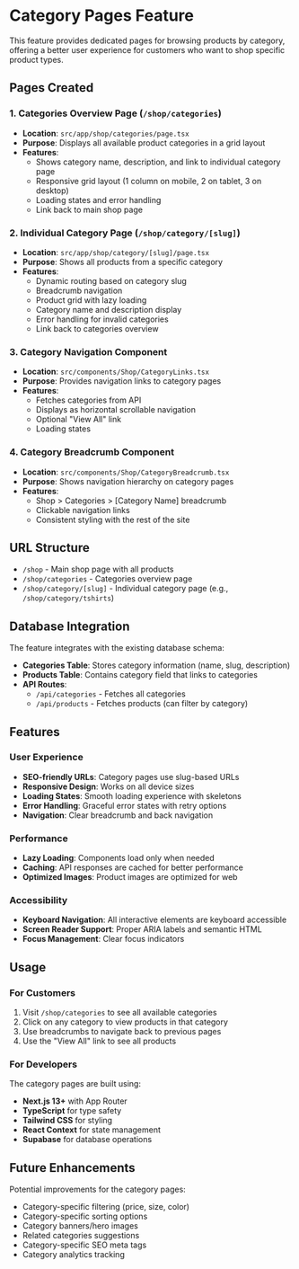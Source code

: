 # Category Pages Feature

This feature provides dedicated pages for browsing products by category, offering a better user experience for customers who want to shop specific product types.

## Pages Created

### 1. Categories Overview Page (`/shop/categories`)
- **Location**: `src/app/shop/categories/page.tsx`
- **Purpose**: Displays all available product categories in a grid layout
- **Features**:
  - Shows category name, description, and link to individual category page
  - Responsive grid layout (1 column on mobile, 2 on tablet, 3 on desktop)
  - Loading states and error handling
  - Link back to main shop page

### 2. Individual Category Page (`/shop/category/[slug]`)
- **Location**: `src/app/shop/category/[slug]/page.tsx`
- **Purpose**: Shows all products from a specific category
- **Features**:
  - Dynamic routing based on category slug
  - Breadcrumb navigation
  - Product grid with lazy loading
  - Category name and description display
  - Error handling for invalid categories
  - Link back to categories overview

### 3. Category Navigation Component
- **Location**: `src/components/Shop/CategoryLinks.tsx`
- **Purpose**: Provides navigation links to category pages
- **Features**:
  - Fetches categories from API
  - Displays as horizontal scrollable navigation
  - Optional "View All" link
  - Loading states

### 4. Category Breadcrumb Component
- **Location**: `src/components/Shop/CategoryBreadcrumb.tsx`
- **Purpose**: Shows navigation hierarchy on category pages
- **Features**:
  - Shop > Categories > [Category Name] breadcrumb
  - Clickable navigation links
  - Consistent styling with the rest of the site

## URL Structure

- `/shop` - Main shop page with all products
- `/shop/categories` - Categories overview page
- `/shop/category/[slug]` - Individual category page (e.g., `/shop/category/tshirts`)

## Database Integration

The feature integrates with the existing database schema:

- **Categories Table**: Stores category information (name, slug, description)
- **Products Table**: Contains category field that links to categories
- **API Routes**: 
  - `/api/categories` - Fetches all categories
  - `/api/products` - Fetches products (can filter by category)

## Features

### User Experience
- **SEO-friendly URLs**: Category pages use slug-based URLs
- **Responsive Design**: Works on all device sizes
- **Loading States**: Smooth loading experience with skeletons
- **Error Handling**: Graceful error states with retry options
- **Navigation**: Clear breadcrumb and back navigation

### Performance
- **Lazy Loading**: Components load only when needed
- **Caching**: API responses are cached for better performance
- **Optimized Images**: Product images are optimized for web

### Accessibility
- **Keyboard Navigation**: All interactive elements are keyboard accessible
- **Screen Reader Support**: Proper ARIA labels and semantic HTML
- **Focus Management**: Clear focus indicators

## Usage

### For Customers
1. Visit `/shop/categories` to see all available categories
2. Click on any category to view products in that category
3. Use breadcrumbs to navigate back to previous pages
4. Use the "View All" link to see all products

### For Developers
The category pages are built using:
- **Next.js 13+** with App Router
- **TypeScript** for type safety
- **Tailwind CSS** for styling
- **React Context** for state management
- **Supabase** for database operations

## Future Enhancements

Potential improvements for the category pages:
- Category-specific filtering (price, size, color)
- Category-specific sorting options
- Category banners/hero images
- Related categories suggestions
- Category-specific SEO meta tags
- Category analytics tracking 